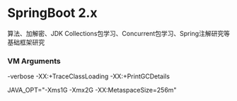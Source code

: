 # SpringBoot 2.x
算法、加解密、JDK Collections包学习、Concurrent包学习、Spring注解研究等基础框架研究

### VM Arguments
-verbose -XX:+TraceClassLoading -XX:+PrintGCDetails

JAVA_OPT="-Xms1G -Xmx2G -XX:MetaspaceSize=256m"
